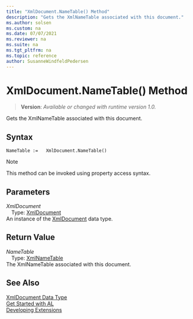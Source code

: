 ```yaml
---
title: "XmlDocument.NameTable() Method"
description: "Gets the XmlNameTable associated with this document."
ms.author: solsen
ms.custom: na
ms.date: 07/07/2021
ms.reviewer: na
ms.suite: na
ms.tgt_pltfrm: na
ms.topic: reference
author: SusanneWindfeldPedersen
---
```

[//]: # (START>DO_NOT_EDIT)
[//]: # (IMPORTANT:Do not edit any of the content between here and the END>DO_NOT_EDIT.)
[//]: # (Any modifications should be made in the .xml files in the ModernDev repo.)
# XmlDocument.NameTable() Method
> **Version**: _Available or changed with runtime version 1.0._

Gets the XmlNameTable associated with this document.


## Syntax
```AL
NameTable :=   XmlDocument.NameTable()
```
> [!NOTE]
> This method can be invoked using property access syntax.

## Parameters
*XmlDocument*  
&emsp;Type: [XmlDocument](xmldocument-data-type.md)  
An instance of the [XmlDocument](xmldocument-data-type.md) data type.  

## Return Value
*NameTable*  
&emsp;Type: [XmlNameTable](../xmlnametable/xmlnametable-data-type.md)  
The XmlNameTable associated with this document.


[//]: # (IMPORTANT: END>DO_NOT_EDIT)
## See Also
[XmlDocument Data Type](xmldocument-data-type.md)  
[Get Started with AL](../../devenv-get-started.md)  
[Developing Extensions](../../devenv-dev-overview.md)